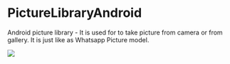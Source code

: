 # PictureLibraryAndroid
Android picture library - It is used for to take picture from camera or from gallery. It is just like as Whatsapp Picture model.


[![](https://jitpack.io/v/Vibeosys/PictureLibraryAndroid.svg)](https://jitpack.io/#Vibeosys/PictureLibraryAndroid)
